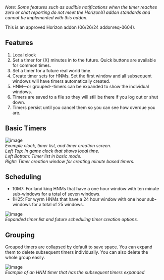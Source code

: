 _Note: Some features such as audible notifications when the timer reaches zero or chat reporting do not meet the HorizonXI addon standards and cannot be implemented with this addon._

This is an approved Horizon addon (06/26/24 addonreq-0604).

## Features
1. Local clock
2. Set a timer for {X} minutes in to the future. Quick buttons are available for common times.
3. Set a timer for a future real world time.
4. Create timer sets for HNMs. Set the first window and all subsequent windows will have timers automatically created.
5. HNM--or grouped--timers can be expanded to show the individual windows.
7. Timers are saved to a file so they will still be there if you log out or shut down.
8. Timers persist until you cancel them so you can see how overdue you are.

## Basic Timers
![image](https://github.com/RaraProjects/rsvp/assets/72292212/3613c86a-19bf-457c-92ea-0ba939b09e9c)<br>
_Example clock, timer list, and timer creation screen._<br>
_Left Top: In game clock that shows local time._<br>
_Left Bottom: Timer list in basic mode._<br>
_Right: Timer creation window for creating minute based timers._<br>

## Scheduling
* 10M7: For land king HNMs that have a one hour window with ten minute sub-windows for a total of seven windows.
* 1H25: For wyrm HNMs that have a 24 hour window with one hour sub-windows for a total of 25 windows.

![image](https://github.com/RaraProjects/rsvp/assets/72292212/7ceae5ee-60c1-420b-ac41-a33bd5a22d45)<br>
_Expanded timer list and future scheduling timer creation options._

## Grouping
Grouped timers are collapsed by default to save space. You can expand them to delete subsequent timers individually. You can also delete the whole group easily.

![image](https://github.com/RaraProjects/rsvp/assets/72292212/5e0ba321-f6a1-453a-860b-0279fd07307c)<br>
_Example of an HNM timer that has the subsequent timers expanded._
